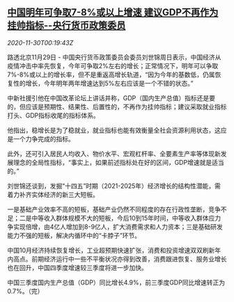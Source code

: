 <!--1606697710000-->
[中国明年可争取7-8%或以上增速 建议GDP不再作为挂帅指标--央行货币政策委员](https://cn.reuters.com/article/china-growth-pboc-1129-idCNKBS28A011)
------

<div><i>2020-11-30T00:19:43Z</i></div><p>路透北京11月29日 - 中国央行货币政策委员会委员刘世锦周日表示，中国经济从疫情冲击中率先恢复，今年可争取2%左右的增长；正常情况下，明年可以争取7%-8%或以上的增长率，但不是重返高增长轨道，“因为今年的基数低，仍属恢复性的增长，今年明年两年增速达到5%左右应该是一个不错的状态。”</p><p>中新社援引他在中国改革论坛上讲话并称，GDP（国内生产总值）指标还是要的，但应该是预期性、结果性、后置性的，不再作为挂帅指标；建议采取就业指标打头、GDP指标收尾的指标体系。</p><p>他指出，稳增长是为了稳就业，就业指标也能有效衡量全社会资源利用状态，这应是一个力争完成的指标。</p><p>此外，还可引入居民人均收入、物价水平、宏观杠杆率、全要素生产率等体现新发展理念的全局性指标，“事实上，如果前述指标处在好的区间，GDP增速就是适当的。”</p><p>刘世锦还谈到，发掘“十四五”时期（2021-2025年）经济增长的结构性潜能，需着力补齐实体经济的新三大短板。</p><p>一是基础产业效率不高的短板，基础产业仍然不同程度的存在行政性垄断，竞争不足；二是中等收入群体规模不大的短板，今后10到15年时间，中等收入群体应力争实现倍增，由4亿人增加到8-9亿人，扩大消费需求和人力资本；三是基础研发能力不强的短板，解决内循环中的“卡脖子”环节。</p><p>中国10月经济持续恢复增长，工业超预期快速扩张，消费和投资增速双双刷新年内高点。前期经济运行中一些不平衡状况亦得到改善，消费跟进恢复、服务业增长也在回升，中国四季度增速较三季度将进一步加快。</p><p>中国三季度国内生产总值（GDP）同比增长4.9%，前三季度GDP同比增速转正为0.7%。（完）</p>
